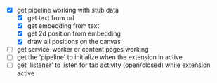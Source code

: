 - [x] get pipeline working with stub data
    - [x] get text from url
    - [x] get embedding from text
    - [x] get 2d position from embedding
    - [x] draw all positions on the canvas
- [ ] get service-worker or content pages working
- [ ] get the 'pipeline' to initialize when the extension in active
- [ ] get 'listener' to listen for tab activity (open/closed) while extension active